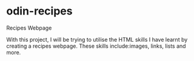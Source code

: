 # odin-recipes
Recipes Webpage

With this project, I will be trying to utilise the HTML skills I have learnt by creating a recipes webpage. These skills include:images, links, lists and more. 